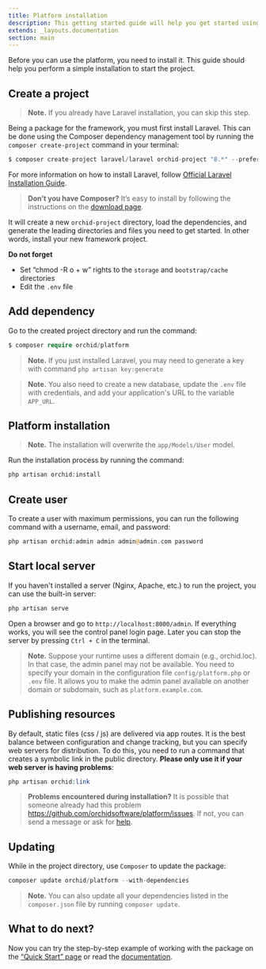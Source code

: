 ```yaml
---
title: Platform installation
description: This getting started guide will help you get started using ORCHID.
extends: _layouts.documentation
section: main
---
```



Before you can use the platform, you need to install it. This guide should help you perform a simple installation to start the project.

## Create a project

> **Note.** If you already have Laravel installation, you can skip this step.

Being a package for the framework, you must first install Laravel. This can be done using the Composer dependency management tool by running the `composer create-project` command in your terminal:

```php
$ composer create-project laravel/laravel orchid-project "8.*" --prefer-dist
```

For more information on how to install Laravel, follow [Official Laravel Installation Guide](https://laravel.com/docs/installation).

> **Don’t you have Composer?** It’s easy to install by following the instructions on the [download page](https://getcomposer.org/download/).

It will create a new `orchid-project` directory, load the dependencies, and generate the leading directories and files you need to get started.
In other words, install your new framework project.


**Do not forget**
- Set “chmod -R o + w” rights to the `storage` and `bootstrap/cache` directories
- Edit the `.env` file

## Add dependency

Go to the created project directory and run the command:
```php
$ composer require orchid/platform
```

> **Note.** If you just installed Laravel, you may need to generate a key with command `php artisan key:generate`

> **Note.** You also need to create a new database, update the `.env` file with credentials, and add your application's URL to the variable `APP_URL`.


## Platform installation

> **Note.** The installation will overwrite the `app/Models/User` model. 

Run the installation process by running the command:

```php
php artisan orchid:install
```

## Create user

To create a user with maximum permissions, you can run the following command with a username, email, and password:

```php
php artisan orchid:admin admin admin@admin.com password
```


## Start local server

If you haven't installed a server (Nginx, Apache, etc.) to run the project, you can use the built-in server:

```php
php artisan serve
```

Open a browser and go to `http://localhost:8000/admin`. If everything works, you will see the control panel login page. Later you can stop the server by pressing `Ctrl + C` in the terminal.

> **Note.** Suppose your runtime uses a different domain (e.g., orchid.loc). In that case, the admin panel may not be available. You need to specify your domain in the configuration file `config/platform.php` or `.env` file. It allows you to make the admin panel available on another domain or subdomain, such as `platform.example.com`.
 
 
## Publishing resources

By default, static files (css / js) are delivered via app routes. It is the best balance between configuration and change tracking, but you can specify web servers for distribution. To do this, you need to run a command that creates a symbolic link in the public directory. **Please only use it if your web server is having problems**:


 ```php
php artisan orchid:link
```
 
> **Problems encountered during installation?** It is possible that someone already had this problem https://github.com/orchidsoftware/platform/issues. If not, you can send a message or ask for [help](https://github.com/orchidsoftware/platform/issues/new).


## Updating

While in the project directory, use `Composer` to update the package:

```php
composer update orchid/platform --with-dependencies
```

> **Note.** You can also update all your dependencies listed in the `composer.json` file by running `composer update`.

## What to do next?

Now you can try the step-by-step example of working with the package on the [“Quick Start” page](/en/docs/quickstart) or read the [documentation](/en/docs/screens).

